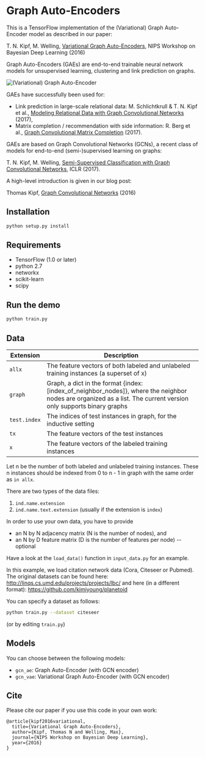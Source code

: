 # Graph Auto-Encoders

This is a TensorFlow implementation of the (Variational) Graph Auto-Encoder model as described in our paper:

T. N. Kipf, M. Welling, [Variational Graph Auto-Encoders](https://arxiv.org/abs/1611.07308), NIPS Workshop on Bayesian Deep Learning (2016)

Graph Auto-Encoders (GAEs) are end-to-end trainable neural network models for unsupervised learning, clustering and link prediction on graphs.

![(Variational) Graph Auto-Encoder](figure.png)

GAEs have successfully been used for:

- Link prediction in large-scale relational data: M. Schlichtkrull & T. N. Kipf et al., [Modeling Relational Data with Graph Convolutional Networks](https://arxiv.org/abs/1703.06103) (2017),
- Matrix completion / recommendation with side information: R. Berg et al., [Graph Convolutional Matrix Completion](https://arxiv.org/abs/1706.02263) (2017).

GAEs are based on Graph Convolutional Networks (GCNs), a recent class of models for end-to-end (semi-)supervised learning on graphs:

T. N. Kipf, M. Welling, [Semi-Supervised Classification with Graph Convolutional Networks](https://arxiv.org/abs/1609.02907), ICLR (2017).

A high-level introduction is given in our blog post:

Thomas Kipf, [Graph Convolutional Networks](http://tkipf.github.io/graph-convolutional-networks/) (2016)

## Installation

```bash
python setup.py install
```

## Requirements

- TensorFlow (1.0 or later)
- python 2.7
- networkx
- scikit-learn
- scipy

## Run the demo

```bash
python train.py
```

## Data

| Extension    | Description                                                                                                                                                       |
| ------------ | ----------------------------------------------------------------------------------------------------------------------------------------------------------------- |
| `allx`       | The feature vectors of both labeled and unlabeled training instances (a superset of x)                                                                            |
| `graph`      | Graph, a dict in the format {index: [index_of_neighbor_nodes]}, where the neighbor nodes are organized as a list. The current version only supports binary graphs |
| `test.index` | The indices of test instances in graph, for the inductive setting                                                                                                 |
| `tx`         | The feature vectors of the test instances                                                                                                                         |
| `x`          | The feature vectors of the labeled training instances                                                                                                             |

Let n be the number of both labeled and unlabeled training instances.
These n instances should be indexed from 0 to n - 1 in graph with the same
order as `in allx`.

There are two types of the data files:

1. `ind.name.extension`
2. `ind.name.text.extension` (usually if the extension is `index`)

In order to use your own data, you have to provide

- an N by N adjacency matrix (N is the number of nodes), and
- an N by D feature matrix (D is the number of features per node) -- optional

Have a look at the `load_data()` function in `input_data.py` for an example.

In this example, we load citation network data (Cora, Citeseer or Pubmed). The original datasets can be found here: http://linqs.cs.umd.edu/projects/projects/lbc/ and here (in a different format): https://github.com/kimiyoung/planetoid

You can specify a dataset as follows:

```bash
python train.py --dataset citeseer
```

(or by editing `train.py`)

## Models

You can choose between the following models:

- `gcn_ae`: Graph Auto-Encoder (with GCN encoder)
- `gcn_vae`: Variational Graph Auto-Encoder (with GCN encoder)

## Cite

Please cite our paper if you use this code in your own work:

```
@article{kipf2016variational,
  title={Variational Graph Auto-Encoders},
  author={Kipf, Thomas N and Welling, Max},
  journal={NIPS Workshop on Bayesian Deep Learning},
  year={2016}
}
```
